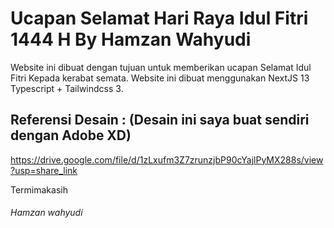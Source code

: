 # Ucapan Selamat Hari Raya Idul Fitri 1444 H By Hamzan Wahyudi

Website ini dibuat dengan tujuan untuk memberikan ucapan Selamat Idul Fitri Kepada kerabat semata. Website ini dibuat menggunakan NextJS 13 Typescript + Tailwindcss 3.

## Referensi Desain : (Desain ini saya buat sendiri dengan Adobe XD)
https://drive.google.com/file/d/1zLxufm3Z7zrunzjbP90cYajlPyMX288s/view?usp=share_link

Termimakasih

###### Hamzan wahyudi
